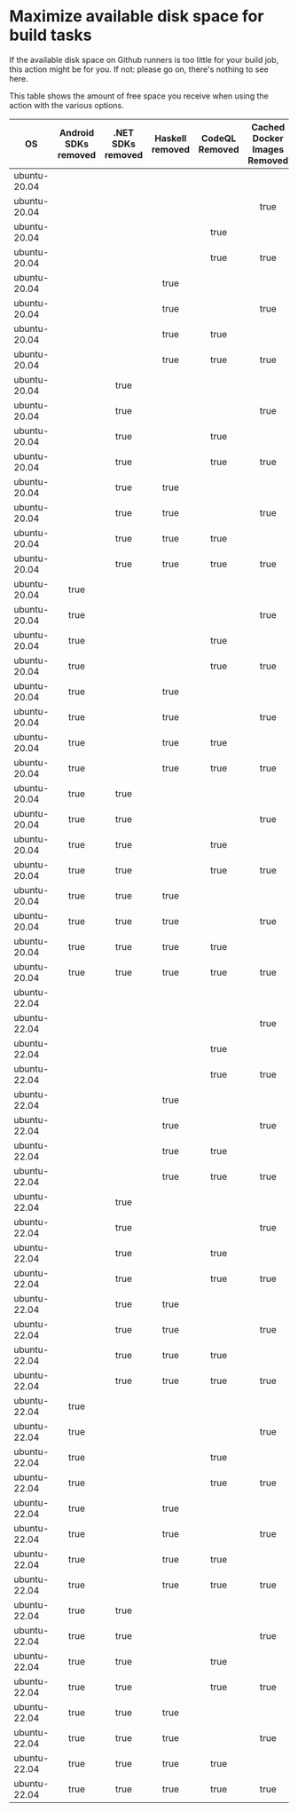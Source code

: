 # Maximize available disk space for build tasks

If the available disk space on Github runners is too little for your build job, this action might be for you.
If not: please go on, there's nothing to see here.

This table shows the amount of free space you receive when using the action with the various options.

OS | Android SDKs removed | .NET SDKs removed | Haskell removed | CodeQL Removed | Cached Docker Images Removed | GB freed | GB free | Elapsed Time (seconds) |
---|:--------------------:|:-----------------:|:---------------:|:--------------:|:----------------------------:|:--------:|:-------:|:----------------------:|
ubuntu-20.04 |  |  |  |  |  | 52 | 77 | 4
ubuntu-20.04 |  |  |  |  | true | 57 | 82 | 27
ubuntu-20.04 |  |  |  | true |  | 57 | 82 | 2
ubuntu-20.04 |  |  |  | true | true | 62 | 87 | 8
ubuntu-20.04 |  |  | true |  |  | 52 | 77 | 2
ubuntu-20.04 |  |  | true |  | true | 57 | 82 | 20
ubuntu-20.04 |  |  | true | true |  | 57 | 82 | 3
ubuntu-20.04 |  |  | true | true | true | 62 | 87 | 23
ubuntu-20.04 |  | true |  |  |  | 54 | 79 | 3
ubuntu-20.04 |  | true |  |  | true | 59 | 84 | 22
ubuntu-20.04 |  | true |  | true |  | 58 | 83 | 4
ubuntu-20.04 |  | true |  | true | true | 64 | 89 | 26
ubuntu-20.04 |  | true | true |  |  | 54 | 79 | 4
ubuntu-20.04 |  | true | true |  | true | 59 | 84 | 29
ubuntu-20.04 |  | true | true | true |  | 58 | 83 | 5
ubuntu-20.04 |  | true | true | true | true | 64 | 89 | 20
ubuntu-20.04 | true |  |  |  |  | 64 | 89 | 8
ubuntu-20.04 | true |  |  |  | true | 69 | 94 | 89
ubuntu-20.04 | true |  |  | true |  | 69 | 94 | 74
ubuntu-20.04 | true |  |  | true | true | 74 | 99 | 27
ubuntu-20.04 | true |  | true |  |  | 64 | 89 | 67
ubuntu-20.04 | true |  | true |  | true | 69 | 94 | 70
ubuntu-20.04 | true |  | true | true |  | 69 | 94 | 48
ubuntu-20.04 | true |  | true | true | true | 74 | 99 | 106
ubuntu-20.04 | true | true |  |  |  | 66 | 91 | 68
ubuntu-20.04 | true | true |  |  | true | 71 | 96 | 96
ubuntu-20.04 | true | true |  | true |  | 70 | 95 | 11
ubuntu-20.04 | true | true |  | true | true | 76 | 101 | 73
ubuntu-20.04 | true | true | true |  |  | 66 | 91 | 14
ubuntu-20.04 | true | true | true |  | true | 71 | 96 | 86
ubuntu-20.04 | true | true | true | true |  | 70 | 95 | 13
ubuntu-20.04 | true | true | true | true | true | 76 | 101 | 21
ubuntu-22.04 |  |  |  |  |  | 53 | 79 | 2
ubuntu-22.04 |  |  |  |  | true | 57 | 83 | 9
ubuntu-22.04 |  |  |  | true |  | 57 | 83 | 4
ubuntu-22.04 |  |  |  | true | true | 62 | 88 | 25
ubuntu-22.04 |  |  | true |  |  | 53 | 79 | 2
ubuntu-22.04 |  |  | true |  | true | 57 | 83 | 28
ubuntu-22.04 |  |  | true | true |  | 57 | 83 | 4
ubuntu-22.04 |  |  | true | true | true | 62 | 88 | 10
ubuntu-22.04 |  | true |  |  |  | 54 | 80 | 6
ubuntu-22.04 |  | true |  |  | true | 59 | 85 | 34
ubuntu-22.04 |  | true |  | true |  | 59 | 85 | 10
ubuntu-22.04 |  | true |  | true | true | 63 | 89 | 33
ubuntu-22.04 |  | true | true |  |  | 54 | 80 | 6
ubuntu-22.04 |  | true | true |  | true | 59 | 85 | 45
ubuntu-22.04 |  | true | true | true |  | 59 | 85 | 8
ubuntu-22.04 |  | true | true | true | true | 63 | 89 | 9
ubuntu-22.04 | true |  |  |  |  | 65 | 91 | 80
ubuntu-22.04 | true |  |  |  | true | 69 | 95 | 131
ubuntu-22.04 | true |  |  | true |  | 69 | 95 | 18
ubuntu-22.04 | true |  |  | true | true | 74 | 100 | 77
ubuntu-22.04 | true |  | true |  |  | 65 | 91 | 15
ubuntu-22.04 | true |  | true |  | true | 69 | 95 | 26
ubuntu-22.04 | true |  | true | true |  | 69 | 95 | 67
ubuntu-22.04 | true |  | true | true | true | 74 | 100 | 118
ubuntu-22.04 | true | true |  |  |  | 66 | 92 | 80
ubuntu-22.04 | true | true |  |  | true | 71 | 97 | 124
ubuntu-22.04 | true | true |  | true |  | 71 | 97 | 230
ubuntu-22.04 | true | true |  | true | true | 75 | 101 | 95
ubuntu-22.04 | true | true | true |  |  | 66 | 92 | 12
ubuntu-22.04 | true | true | true |  | true | 71 | 97 | 80
ubuntu-22.04 | true | true | true | true |  | 71 | 97 | 99
ubuntu-22.04 | true | true | true | true | true | 75 | 101 | 21
